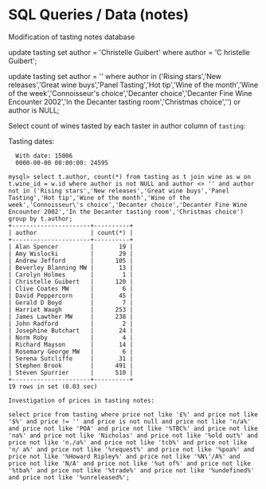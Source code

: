 # SQL Queries / Data (notes)

Modification of tasting notes database

update tasting set author = 'Christelle Guibert' where author = 'C hristelle Guibert';

update tasting set author = '' where author in ('Rising stars','New releases','Great wine buys','Panel Tasting','Hot tip','Wine of the month','Wine of the week','Connoisseur\'s choice','Decanter choice','Decanter Fine Wine Encounter 2002','In the Decanter tasting room','Christmas choice','') or author is NULL;

Select count of wines tasted by each taster in author column of `tasting`:

Tasting dates:

      With date: 15006
      0000-00-00 00:00:00: 24595

    mysql> select t.author, count(*) from tasting as t join wine as w on t.wine_id = w.id where author is not NULL and author <> '' and author not in ('Rising stars','New releases','Great wine buys','Panel Tasting','Hot tip','Wine of the month','Wine of the week','Connoisseur\'s choice','Decanter choice','Decanter Fine Wine Encounter 2002','In the Decanter tasting room','Christmas choice') group by t.author;
    +----------------------+----------+
    | author               | count(*) |
    +----------------------+----------+
    | Alan Spencer         |       19 |
    | Amy Wislocki         |       29 |
    | Andrew Jefford       |      105 |
    | Beverley Blanning MW |       13 |
    | Carolyn Holmes       |        1 |
    | Christelle Guibert   |      120 |
    | Clive Coates MW      |        6 |
    | David Peppercorn     |       45 |
    | Gerald D Boyd        |        7 |
    | Harriet Waugh        |      253 |
    | James Lawther MW     |      238 |
    | John Radford         |        2 |
    | Josephine Butchart   |       24 |
    | Norm Roby            |        4 |
    | Richard Mayson       |       14 |
    | Rosemary George MW   |        6 |
    | Serena Sutcliffe     |       31 |
    | Stephen Brook        |      491 |
    | Steven Spurrier      |      510 |
    +----------------------+----------+
    19 rows in set (0.03 sec)

    Investigation of prices in tasting notes:

    select price from tasting where price not like '£%' and price not like '$%' and price != '' and price is not null and price not like 'n/a%' and price not like 'POA' and price not like '%TBC%' and price not like 'na%' and price not like 'Nicholas' and price not like '%old out%' and price not like 'n./a%' and price not like 'tcb%' and price not like 'n/ a%' and price not like '%request%' and price not like '%poa%' and price not like '%Howard Ripley%' and price not like '%N\'/A%' and price not like 'N/A' and price not like '%ut of%' and price not like '%tba%' and price not like '%trade%' and price not like '%undefined%' and price not like '%unreleased%';

